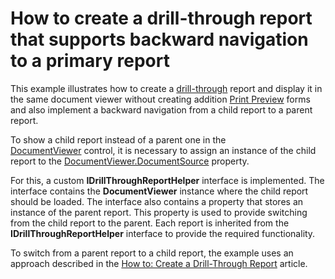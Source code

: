 # How to create a drill-through report that supports backward navigation to a primary report


<p>This example illustrates how to create a <a href="https://documentation.devexpress.com/#XtraReports/CustomDocument7058">drill-through</a> report and display it in the same document viewer without creating addition <a href="https://documentation.devexpress.com/#XtraReports/CustomDocument5184">Print Preview</a> forms and also implement a backward navigation from a child report to a parent report.</p>
<p>To show a child report instead of a parent one in the <a href="https://documentation.devexpress.com/#WindowsForms/CustomDocument105">DocumentViewer</a> control, it is necessary to assign an instance of the child report to the <a href="https://documentation.devexpress.com/#WindowsForms/DevExpressXtraPrintingPreviewDocumentViewer_DocumentSourcetopic">DocumentViewer.DocumentSource</a> property.</p>
<p>For this, a custom <strong>IDrillThroughReportHelper</strong> interface is implemented. The interface contains the <strong>DocumentViewer</strong> instance where the child report should be loaded. The interface also contains a property that stores an instance of the parent report. This property is used to provide switching from the child report to the parent. Each report is inherited from the <strong>IDrillThroughReportHelper</strong> interface to provide the required functionality.</p>
<p>To switch from a parent report to a child report, the example uses an approach described in the <a href="https://documentation.devexpress.com/#XtraReports/CustomDocument4789">How to: Create a Drill-Through Report</a> article.</p>

<br/>


